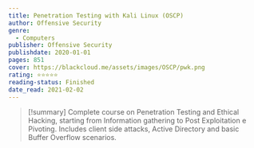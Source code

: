 ```yaml
---
title: Penetration Testing with Kali Linux (OSCP)
author: Offensive Security
genre:
  - Computers
publisher: Offensive Security
publishdate: 2020-01-01
pages: 851
cover: https://blackcloud.me/assets/images/OSCP/pwk.png
rating: ⭐⭐⭐⭐⭐
reading-status: Finished
date_read: 2021-02-02
---
```

>[!summary]
>Complete course on Penetration Testing and Ethical Hacking, starting from Information gathering to Post Exploitation e Pivoting. Includes client side attacks, Active Directory and basic Buffer Overflow scenarios.

